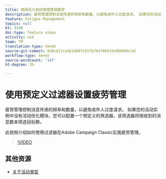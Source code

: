 ```yaml
---
title: 使用压力规则管理营销疲劳
description: 疲劳管理控制消息传递的频率和数量，以避免收件人过度请求。 如果您的活动实例中没有活动优化模块，您可以配置一个预定义的筛选器，该筛选器将按收到的消息数来筛选目标群。   此视频介绍如何使用过滤器在Adobe Campaign Classic实施疲劳管理。
feature: Fatigue Management
topics: null
kt: 2148
doc-type: feature video
activity: use
team: TM
translation-type: tm+mt
source-git-commit: 838c617ca163a09fcb57b7b4706433e98869bc3d
workflow-type: tm+mt
source-wordcount: '147'
ht-degree: 3%

---
```



# 使用预定义过滤器设置疲劳管理

疲劳管理控制消息传递的频率和数量，以避免收件人过度请求。 如果您的活动实例中没有活动优化模块，您可以配置一个预定义的筛选器，该筛选器将按收到的消息数来筛选目标群。

此视频介绍如何使用过滤器在Adobe Campaign Classic实施疲劳管理。

>[!VIDEO](https://video.tv.adobe.com/v/25091?quality=12)

## 其他资源

* [关于活动类型](https://docs.adobe.com/content/help/en/campaign-classic/using/orchestrating-campaigns/campaign-optimization/about-campaign-typologies.html)
